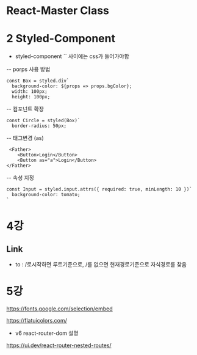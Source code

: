 # React-Master Class

# 2 Styled-Component

- styled-component `` 사이에는 css가 들어가야함

-- porps 사용 방법

```
const Box = styled.div`
  background-color: ${props => props.bgColor};
  width: 100px;
  height: 100px;
```

-- 컴포넌트 확장

```
const Circle = styled(Box)`
  border-radius: 50px;
```

-- 태그변경 (as)

```
 <Father>
    <Button>Login</Button>
    <Button as="a">Login</Button>
</Father>
```

-- 속성 지정

```
const Input = styled.input.attrs({ required: true, minLength: 10 })`
  background-color: tomato;
`
```

# 4강

## Link

- to : /로시작하면 루트기준으로, /를 없으면 현재경로기준으로 자식경로를 찾음

# 5강

https://fonts.google.com/selection/embed

https://flatuicolors.com/

- v6 react-router-dom 설명

https://ui.dev/react-router-nested-routes/
